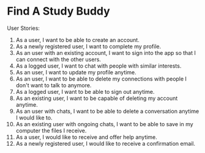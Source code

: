 # Find A Study Buddy

User Stories:
1. As a user, I want to be able to create an account.
2. As a newly registered user, I want to complete my profile.
3. As an user with an existing account, I want to sign into the app so that I can connect with the other users.
4. As a logged user, I want to chat with people with similar interests.
5. As an user, I want to update my profile anytime.
6. As an user, I want to be able to delete my connections with people I don't want to talk to anymore.
7. As a logged user, I want to be able to sign out anytime.
8. As an existing user, I want to be capable of deleting my account anytime.
9. As an user with chats, I want to be able to delete a conversation anytime I would like to.
10. As an existing user with ongoing chats, I want to be able to save in my computer the files I receive.
11. As a user, I would like to receive and offer help anytime.
12. As a newly registered user, I would like to receive a confirmation email.
